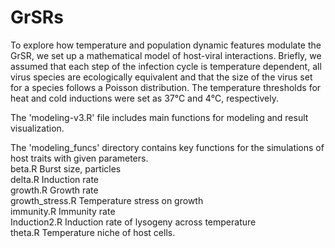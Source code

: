 # GrSRs

To explore how temperature and population dynamic features modulate the GrSR, we set up a mathematical model of host-viral interactions. 
Briefly, we assumed that each step of the infection cycle is temperature dependent, all virus species are ecologically equivalent and that the size of the virus set for a species follows a Poisson distribution. 
The temperature thresholds for heat and cold inductions were set as 37℃ and 4℃, respectively. 

The 'modeling-v3.R' file includes main functions for modeling and result visualization.  

The 'modeling_funcs' directory contains key functions for the simulations of host traits with given parameters.  
beta.R    Burst size, particles  
delta.R   Induction rate  
growth.R  Growth rate  
growth_stress.R   Temperature stress on growth  
immunity.R    Immunity rate  
Induction2.R    Induction rate of lysogeny across temperature  
theta.R   Temperature niche of host cells.  

